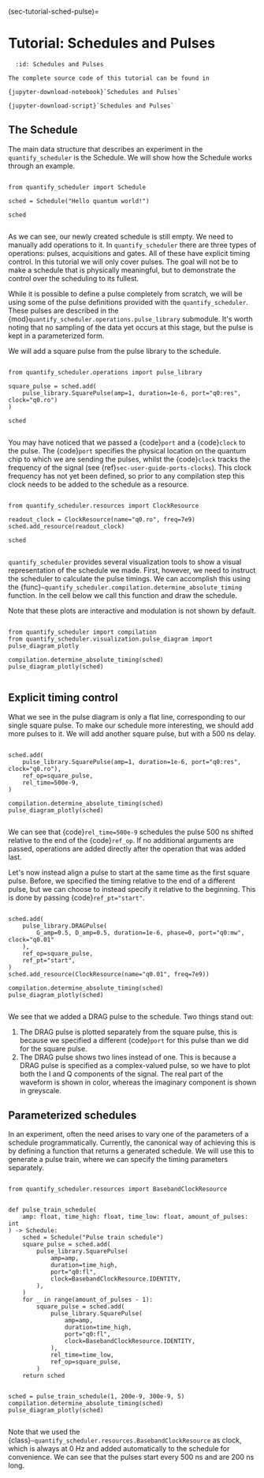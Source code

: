 
(sec-tutorial-sched-pulse)=

# Tutorial: Schedules and Pulses

```{jupyter-kernel}
  :id: Schedules and Pulses
```

```{seealso}
The complete source code of this tutorial can be found in

{jupyter-download-notebook}`Schedules and Pulses`

{jupyter-download-script}`Schedules and Pulses`
```

## The Schedule

The main data structure that describes an experiment in the `quantify_scheduler` is the Schedule. We will show how the Schedule works through an example.

```{jupyter-execute}

from quantify_scheduler import Schedule

sched = Schedule("Hello quantum world!")

sched


```

As we can see, our newly created schedule is still empty. We need to manually add operations to it. In `quantify_scheduler` there are three types of operations: pulses, acquisitions and gates. All of these have explicit timing control. In this tutorial we will only cover pulses. The goal will not be to make a schedule that is physically meaningful, but to demonstrate the control over the scheduling to its fullest.

While it is possible to define a pulse completely from scratch, we will be using some of the pulse definitions provided with the `quantify_scheduler`. These pulses are described in the {mod}`quantify_scheduler.operations.pulse_library` submodule. It's worth noting that no sampling of the data yet occurs at this stage, but the pulse is kept in a parameterized form.

We will add a square pulse from the pulse library to the schedule.

```{jupyter-execute}

from quantify_scheduler.operations import pulse_library

square_pulse = sched.add(
    pulse_library.SquarePulse(amp=1, duration=1e-6, port="q0:res", clock="q0.ro")
)

sched


```

You may have noticed that we passed a {code}`port` and a {code}`clock` to the pulse. The {code}`port` specifies the physical location on the quantum chip to which we are sending the pulses, whilst the {code}`clock` tracks the frequency of the signal (see {ref}`sec-user-guide-ports-clocks`). This clock frequency has not yet been defined, so prior to any compilation step this clock needs to be added to the schedule as a resource.

```{jupyter-execute}

from quantify_scheduler.resources import ClockResource

readout_clock = ClockResource(name="q0.ro", freq=7e9)
sched.add_resource(readout_clock)

sched


```

`quantify_scheduler` provides several visualization tools to show a visual representation of the schedule we made. First, however, we need to instruct the scheduler to calculate the pulse timings. We can accomplish this using the {func}`~quantify_scheduler.compilation.determine_absolute_timing` function. In the cell below we call this function and draw the schedule.

Note that these plots are interactive and modulation is not shown by default.

```{jupyter-execute}

from quantify_scheduler import compilation
from quantify_scheduler.visualization.pulse_diagram import pulse_diagram_plotly

compilation.determine_absolute_timing(sched)
pulse_diagram_plotly(sched)


```

## Explicit timing control

What we see in the pulse diagram is only a flat line, corresponding to our single square pulse. To make our schedule more interesting, we should add more pulses to it. We will add another square pulse, but with a 500 ns delay.

```{jupyter-execute}

sched.add(
    pulse_library.SquarePulse(amp=1, duration=1e-6, port="q0:res", clock="q0.ro"),
    ref_op=square_pulse,
    rel_time=500e-9,
)

compilation.determine_absolute_timing(sched)
pulse_diagram_plotly(sched)


```

We can see that {code}`rel_time=500e-9` schedules the pulse 500 ns shifted relative to the end of the {code}`ref_op`. If no additional arguments are passed, operations are added directly after the operation that was added last.

Let's now instead align a pulse to start at the same time as the first square pulse. Before, we specified the timing relative to the end of a different pulse, but we can choose to instead specify it relative to the beginning. This is done by passing {code}`ref_pt="start"`.

```{jupyter-execute}

sched.add(
    pulse_library.DRAGPulse(
        G_amp=0.5, D_amp=0.5, duration=1e-6, phase=0, port="q0:mw", clock="q0.01"
    ),
    ref_op=square_pulse,
    ref_pt="start",
)
sched.add_resource(ClockResource(name="q0.01", freq=7e9))

compilation.determine_absolute_timing(sched)
pulse_diagram_plotly(sched)


```

We see that we added a DRAG pulse to the schedule. Two things stand out:

1. The DRAG pulse is plotted separately from the square pulse, this is because we specified a different {code}`port` for this pulse than we did for the square pulse.
2. The DRAG pulse shows two lines instead of one. This is because a DRAG pulse is specified as a complex-valued pulse, so we have to plot both the I and Q components of the signal. The real part of the waveform is shown in color, whereas the imaginary component is shown in greyscale.

## Parameterized schedules

In an experiment, often the need arises to vary one of the parameters of a schedule programmatically. Currently, the canonical way of achieving this is by defining a function that returns a generated schedule. We will use this to generate a pulse train, where we can specify the timing parameters separately.

```{jupyter-execute}

from quantify_scheduler.resources import BasebandClockResource


def pulse_train_schedule(
    amp: float, time_high: float, time_low: float, amount_of_pulses: int
) -> Schedule:
    sched = Schedule("Pulse train schedule")
    square_pulse = sched.add(
        pulse_library.SquarePulse(
            amp=amp,
            duration=time_high,
            port="q0:fl",
            clock=BasebandClockResource.IDENTITY,
        ),
    )
    for _ in range(amount_of_pulses - 1):
        square_pulse = sched.add(
            pulse_library.SquarePulse(
                amp=amp,
                duration=time_high,
                port="q0:fl",
                clock=BasebandClockResource.IDENTITY,
            ),
            rel_time=time_low,
            ref_op=square_pulse,
        )
    return sched


sched = pulse_train_schedule(1, 200e-9, 300e-9, 5)
compilation.determine_absolute_timing(sched)
pulse_diagram_plotly(sched)


```

Note that we used the {class}`~quantify_scheduler.resources.BasebandClockResource` as clock, which is always at 0 Hz and added automatically to the schedule for convenience. We can see that the pulses start every 500 ns and are 200 ns long.
